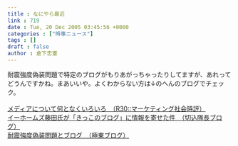 ```yaml
---
title : なにやら最近
link : 719
date : Tue, 20 Dec 2005 03:45:56 +0000
categories : ["時事ニュース"]
tags : []
draft : false
author : 倉下忠憲
---
```


耐震強度偽装問題で特定のブログがもりあがっちゃったりしてますが、あれってどうんですかね。まあいいや。よくわからない方は↓のへんのブログでチェック。<BR><BR><A HREF="http://shinta.tea-nifty.com/nikki/2005/12/iroiro_93f1.html" TARGET="_blank">メディアについて何となくいろいろ　（R30::マーケティング社会時評）</A><BR><A HREF="http://column.chbox.jp/home/kiri/archives/blog/main/2005/12/19_170524.html" TARGET="_blank">イーホームズ藤田氏が「きっこのブログ」に情報を寄せた件　（切込隊長ブログ）</A><BR><A HREF="http://finalvent.cocolog-nifty.com/fareastblog/2005/12/post_fd83.html" TARGET="_blank">耐震強度偽装問題とブログ　（極東ブログ）</A><BR><br><br>
